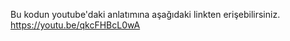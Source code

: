 Bu kodun youtube'daki anlatımına aşağıdaki linkten erişebilirsiniz. <br>
https://youtu.be/qkcFHBcL0wA
